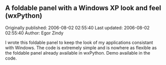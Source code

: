 ## A foldable panel with a Windows XP look and feel (wxPython) 
Originally published: 2006-08-02 02:55:40 
Last updated: 2006-08-02 02:55:40 
Author: Egor Zindy 
 
I wrote this foldable panel to keep the look of my applications consistant with Windows. The code is extremely simple and is nowhere as flexible as the foldable panel already available in wxPython. Demo available in the code.
